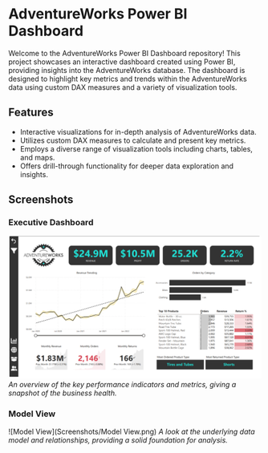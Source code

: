# AdventureWorks Power BI Dashboard

Welcome to the AdventureWorks Power BI Dashboard repository! This project showcases an interactive dashboard created using Power BI, providing insights into the AdventureWorks database. The dashboard is designed to highlight key metrics and trends within the AdventureWorks data using custom DAX measures and a variety of visualization tools.

## Features

- Interactive visualizations for in-depth analysis of AdventureWorks data.
- Utilizes custom DAX measures to calculate and present key metrics.
- Employs a diverse range of visualization tools including charts, tables, and maps.
- Offers drill-through functionality for deeper data exploration and insights.

## Screenshots

### Executive Dashboard

![Executive Dashboard](Screenshots/Exec.png)
*An overview of the key performance indicators and metrics, giving a snapshot of the business health.*

### Model View

![Model View](Screenshots/Model View.png)
*A look at the underlying data model and relationships, providing a solid foundation for analysis.*
